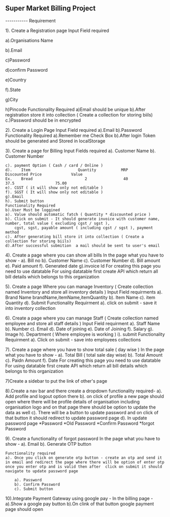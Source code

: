 
## Super Market Billing Project
----------- Requirement 


1). Create a Registration page
Input Field required

a).Organisations Name

b).Email

c)Password

d)confirm Password

e)Country

f).State

g)City

h)Pincode
    Functionality Required 
a)Email should be unique 
b).After registration store it into collection ( Create a collection for storing biils)
c.)Password  should be in encrypted


2). Create a Login Page
Input Field required
a).Email
b).Password
    Functionality Required 
a).Remember me Check Box
b).After login Token should be generated and Stored in localStorage

3). Create a page for Billing
    Input Fields required 
    a). Customer Name 
    b). Customer Number 
     
    c). payment Option ( Cash / card / Online )
    d).    Item                     Quantity           MRP              Discounted Price             Value 
    Ex.    Bread                       2                40                     37.5                  75.00
    e). CGST ( it will show only not editable )
    f). SGST ( It will show only not editable )
    g).Email
    h). Submit button 
    Functionality Required 
    b).User Must be loggined
    a). Value should automatic fatch ( Quantity * discounted price )
    b). Click on submit - It should generate invoice with customer name, number, total value ( excluding cgst / sgst ), 
        cgst, sgst, payable amount ( including cgst / sgst ), payment method 
    c). After generating bill store it into collection ( Create a collection for storing biils)
    d).After successful submition  a mail should be sent to user's email


4). Create a page where you can show all bills 
    In the page what you have to show - 
    a). Bill no
    b). Customer Name 
    c). Customer Number 
    d). Bill amount 
    e). Paid amount
    f). Generated date
   g).invoice Id
    For creating this page you need to use datatable
    For using datatable first create API which return all bill details which belongs to this organization 

5). Create a page Where you can manage Inventory ( Create collection named Inventory and store all inventory details )
    Input Field requirments 
    a). Brand Name  brandName,itemName,itemQuantity
    b). Item Name 
    c). item Quantity 
    d). Submit 
    Functionality Requirment
    a). click on submit - save it into inventory collection

6). Create a page where you can manage Staff ( Create collection named employee and store all staff details )
    Input Field requirment 
    a). Staff Name
    b). Number 
    c). Email
    d). Date of joining 
    e). Date of Joining 
    f). Salary
    g). Image
    h). Department ( Where employee is working )
    i). submit
    Functionality Requirment 
    a). Click on submit - save into employees collections 

7). Create a page where you have to show total sale ( day wise )
    In the page what you have to show - 
    a). Total Bill ( total sale day wise)
    b). Total Amount
    c). Paidn Amount
    f).  Date
    For creating this page you need to use datatable
    For using datatable first create API which return all bill details which belongs to this organization

7)Create a sidebar to put the link of other's page

8).Create a nav bar and there create a dropdown
functionality required-
a). Add profile and logout option there
 b).  on click of profile a new page should open where there will be profile details of organisation including organisation logo and  on that page there should be option to update the data as well
c). There will be a button to update password  and on click of that button it should redirect to update password page 
d). In update password page 
    *Password
    *Old Password
    *Confirm Password
    *forgot Password

9). Create a functionality of forgot password 
    In the page what you have to show - 
    a). Email
    b). Generate OTP button 

    Functionality required 
    a). Once you click on generate otp button - create an otp and send it in email and redirect the page where there will be option of enter otp once you enter otp and is valid then after  click on submit it should navigate to update password page

        a). Password 
        b). Confirm Password 
        c). Submit button
       



10).Integrate Payment Gateway using google pay -
    In the billing page - 
a).Show a google pay  button 
b).On clink of that button google payment page should open 
